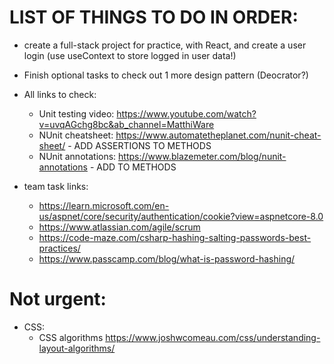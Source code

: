 # LIST OF THINGS TO DO IN ORDER:

- create a full-stack project for practice, with React, and create a user login (use useContext to store logged in user data!)

- Finish optional tasks to check out 1 more design pattern (Deocrator?)

- All links to check:
    - Unit testing video: https://www.youtube.com/watch?v=uvqAGchg8bc&ab_channel=MatthiWare
    - NUnit cheatsheet: https://www.automatetheplanet.com/nunit-cheat-sheet/ - ADD ASSERTIONS TO METHODS
    - NUnit annotations: https://www.blazemeter.com/blog/nunit-annotations - ADD TO METHODS

- team task links:
    - https://learn.microsoft.com/en-us/aspnet/core/security/authentication/cookie?view=aspnetcore-8.0
    - https://www.atlassian.com/agile/scrum
    - https://code-maze.com/csharp-hashing-salting-passwords-best-practices/
    - https://www.passcamp.com/blog/what-is-password-hashing/

# Not urgent:

- CSS:
    - CSS algorithms https://www.joshwcomeau.com/css/understanding-layout-algorithms/
